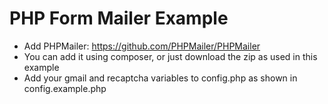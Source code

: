 # PHP Form Mailer Example

- Add PHPMailer: https://github.com/PHPMailer/PHPMailer
- You can add it using composer, or just download the zip as used in this example
- Add your gmail and recaptcha variables to config.php as shown in config.example.php

